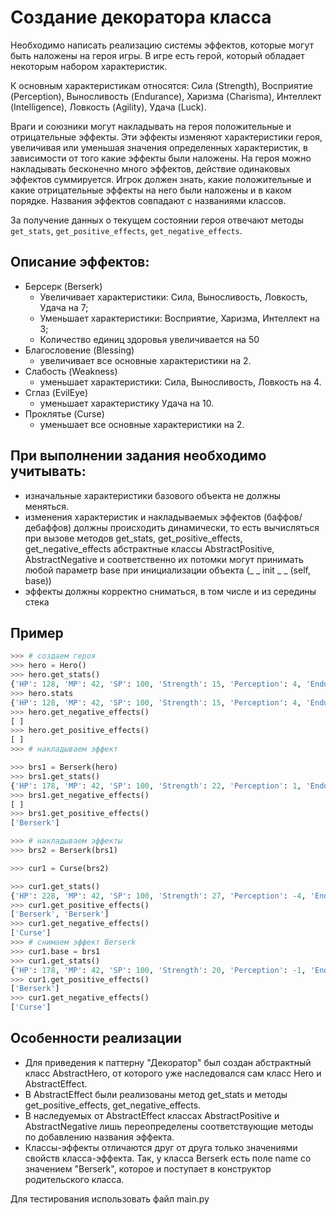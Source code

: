 # Создание декоратора класса
Необходимо написать реализацию системы эффектов, которые могут быть наложены на героя игры. В игре есть герой, который обладает некоторым набором характеристик.

К основным характеристикам относятся: Сила (Strength), Восприятие (Perception), Выносливость (Endurance), Харизма (Charisma), Интеллект (Intelligence), Ловкость (Agility), Удача (Luck).

Враги и союзники могут накладывать на героя положительные и отрицательные эффекты. Эти эффекты изменяют характеристики героя,  увеличивая или уменьшая значения определенных характеристик, в зависимости от того какие эффекты были наложены.  На героя можно накладывать бесконечно много эффектов, действие одинаковых эффектов суммируется. Игрок должен знать, какие положительные и какие отрицательные эффекты на него были наложены и в каком порядке. Названия эффектов совпадают с названиями классов.

За получение данных о текущем состоянии героя отвечают методы `get_stats`, `get_positive_effects`,  `get_negative_effects`.

## Описание эффектов:
+ Берсерк (Berserk)
  +  Увеличивает характеристики: Сила, Выносливость, Ловкость, Удача на 7; 
  +  Уменьшает характеристики: Восприятие, Харизма, Интеллект на 3;
  +  Количество единиц здоровья увеличивается на 50
+ Благословение (Blessing) 
    + увеличивает все основные характеристики на 2. 
+ Слабость (Weakness)
    + уменьшает характеристики: Сила, Выносливость, Ловкость на 4.
+ Сглаз (EvilEye) 
  + уменьшает  характеристику Удача на 10.
+ Проклятье (Curse)
  + уменьшает все основные характеристики на 2.

## При выполнении задания необходимо учитывать:
* изначальные характеристики базового объекта не должны меняться.
* изменения характеристик и накладываемых эффектов (баффов/дебаффов) должны происходить динамически, то есть вычисляться при вызове методов get_stats, get_positive_effects, get_negative_effects
абстрактные классы AbstractPositive,  AbstractNegative и соответственно их потомки могут принимать любой параметр base при инициализации объекта (_ _ init _ _ (self, base))
* эффекты должны корректно сниматься, в том числе и из середины стека

## Пример
```Python
>>> # создаем героя
>>> hero = Hero()
>>> hero.get_stats()
{'HP': 128, 'MP': 42, 'SP': 100, 'Strength': 15, 'Perception': 4, 'Endurance': 8, 'Charisma': 2, 'Intelligence': 3, 'Agility': 8, 'Luck': 1}
>>> hero.stats
{'HP': 128, 'MP': 42, 'SP': 100, 'Strength': 15, 'Perception': 4, 'Endurance': 8, 'Charisma': 2, 'Intelligence': 3, 'Agility': 8, 'Luck': 1}
>>> hero.get_negative_effects()
[ ]
>>> hero.get_positive_effects()
[ ]
>>> # накладываем эффект

>>> brs1 = Berserk(hero)
>>> brs1.get_stats()
{'HP': 178, 'MP': 42, 'SP': 100, 'Strength': 22, 'Perception': 1, 'Endurance': 15, 'Charisma': -1, 'Intelligence': 0, 'Agility': 15, 'Luck': 8}
>>> brs1.get_negative_effects()
[ ]
>>> brs1.get_positive_effects()
['Berserk']

>>> # накладываем эффекты
>>> brs2 = Berserk(brs1)

>>> cur1 = Curse(brs2)

>>> cur1.get_stats()
{'HP': 228, 'MP': 42, 'SP': 100, 'Strength': 27, 'Perception': -4, 'Endurance': 20, 'Charisma': -6, 'Intelligence': -5, 'Agility': 20, 'Luck': 13}
>>> cur1.get_positive_effects()
['Berserk', 'Berserk']
>>> cur1.get_negative_effects()
['Curse']
>>> # снимаем эффект Berserk
>>> cur1.base = brs1
>>> cur1.get_stats()
{'HP': 178, 'MP': 42, 'SP': 100, 'Strength': 20, 'Perception': -1, 'Endurance': 13, 'Charisma': -3, 'Intelligence': -2, 'Agility': 13, 'Luck': 6}
>>> cur1.get_positive_effects()
['Berserk']
>>> cur1.get_negative_effects()
['Curse']
```
## Особенности реализации
+ Для приведения к паттерну "Декоратор" был создан абстрактный класс AbstractHero, от которого уже наследовался сам класс Hero и AbstractEffect.
+ В AbstractEffect были реализованы метод get_stats и методы get_positive_effects, get_negative_effects. 
+ В наследуемых от AbstractEffect классах AbstractPositive и AbstractNegative лишь переопределены соответствующие методы по добавлению названия эффекта. 
+ Классы-эффекты отличаются друг от друга только значениями свойств класса-эффекта. Так, у класса Berserk есть поле name со значением "Berserk", которое и поступает в конструктор родительского класса. 

Для тестирования использовать файл main.py
